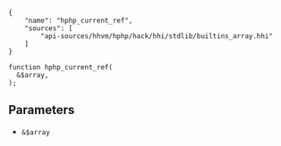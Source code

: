 ``` yamlmeta
{
    "name": "hphp_current_ref",
    "sources": [
        "api-sources/hhvm/hphp/hack/hhi/stdlib/builtins_array.hhi"
    ]
}
```




``` Hack
function hphp_current_ref(
  &$array,
);
```




## Parameters




+ ` &$array `
<!-- HHAPIDOC -->
